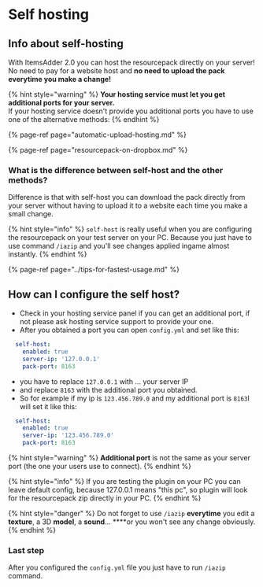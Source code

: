 # Self hosting

## Info about self-hosting

With ItemsAdder 2.0 you can host the resourcepack directly on your server!   
No need to pay for a website host and **no need to upload the pack everytime you make a change!**

{% hint style="warning" %}
**Your hosting service must let you get additional ports for your server.**  
If your hosting service doesn't provide you additional ports you have to use one of the alternative methods:
{% endhint %}

{% page-ref page="automatic-upload-hosting.md" %}

{% page-ref page="resourcepack-on-dropbox.md" %}

### What is the difference between self-host and the other methods?

Difference is that with self-host you can download the pack directly from your server without having to upload it to a website each time you make a small change.

{% hint style="info" %}
`self-host` is really useful when you are configuring the resourcepack on your test server on your PC. Because you just have to use command `/iazip` and you'll see changes applied ingame almost instantly.
{% endhint %}

{% page-ref page="../tips-for-fastest-usage.md" %}

## How can I configure the self host?

* Check in your hosting service panel if you can get an additional port, if not please ask hosting service support to provide your one.
* After you obtained a port you can open `config.yml` and set like this:

```yaml
  self-host:
    enabled: true
    server-ip: '127.0.0.1'
    pack-port: 8163
```

* you have to replace `127.0.0.1` with ... your server IP
* and replace `8163` with the additional port you obtained.
* So for example if my ip is `123.456.789.0` and my additional port is `8163`I will set it like this:

```yaml
  self-host:
    enabled: true
    server-ip: '123.456.789.0'
    pack-port: 8163
```

{% hint style="warning" %}
**Additional port** is not the same as your server port \(the one your users use to connect\).
{% endhint %}

{% hint style="info" %}
If you are testing the plugin on your PC you can leave default config, because 127.0.0.1 means "this pc", so plugin will look for the resourcepack zip directly in your PC.
{% endhint %}

{% hint style="danger" %}
Do not forget to use `/iazip` **everytime** you edit a **texture**, a 3D **model**, a **sound**...  ****or you won't see any change obviously.
{% endhint %}

### Last step

After you configured the `config.yml` file you just have to run `/iazip` command.

